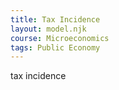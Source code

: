 ```yaml
---
title: Tax Incidence
layout: model.njk
course: Microeconomics
tags: Public Economy
---
```

tax incidence